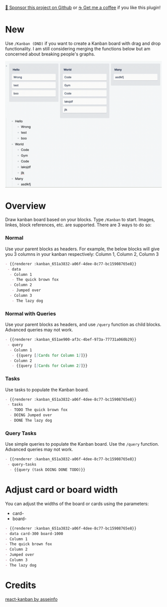 [:gift_heart: Sponsor this project on Github](https://github.com/sponsors/hkgnp) or [:coffee: Get me a coffee](https://www.buymeacoffee.com/hkgnp.dev) if you like this plugin!

# New

Use `/Kanban (DND)` if you want to create a Kanban board with drag and drop functionality. I am still considering merging the functions below but am concerned about breaking people's graphs.

![](/screenshots/dnd.gif)

# Overview

Draw kanban board based on your blocks. Type `/Kanban` to start. Images, linkes, block references, etc. are supported. There are 3 ways to do so:

### Normal

Use your parent blocks as headers. For example, the below blocks will give you 3 columns in your kanban respectively: Column 1, Column 2, Column 3

```md
- {{renderer :kanban_651a3832-a06f-4dee-8c77-bc15908765e8}}
 - data
  - Column 1
   - The quick brown fox
  - Column 2
   - Jumped over
  - Column 3
   - The lazy dog
```

### Normal with Queries

Use your parent blocks as headers, and use `/query` function as child blocks. Advanced queries may not work.

```md
- {{renderer :kanban_651ae900-af3c-4bef-973a-77731a060b29}}
 - query
  - Column 1
   - {{query [[Cards for Column 1]]}}
  - Column 2
   - {{query [[Cards for Column 2]]}}
```

### Tasks

Use tasks to populate the Kanban board.

```md
- {{renderer :kanban_651a3832-a06f-4dee-8c77-bc15908765e8}}
 - tasks
  - TODO The quick brown fox
  - DOING Jumped over
  - DONE The lazy dog
```

### Query Tasks

Use simple queries to populate the Kanban board. Use the `/query` function. Advanced queries may not work.

```md
- {{renderer :kanban_651a3832-a06f-4dee-8c77-bc15908765e8}}
 - query-tasks
  - {{query (task DOING DONE TODO)}}
```

# Adjust card or board width

You can adjust the widths of the board or cards using the parameters:

- card-<number in pixels>
- board-<number in pixels>

```md
- {{renderer :kanban_651a3832-a06f-4dee-8c77-bc15908765e8}}
- data card-300 board-1000
- Column 1
- The quick brown fox
- Column 2
- Jumped over
- Column 3
- The lazy dog
```

# Credits

[react-kanban by asseinfo](https://github.com/asseinfo/react-kanban)
